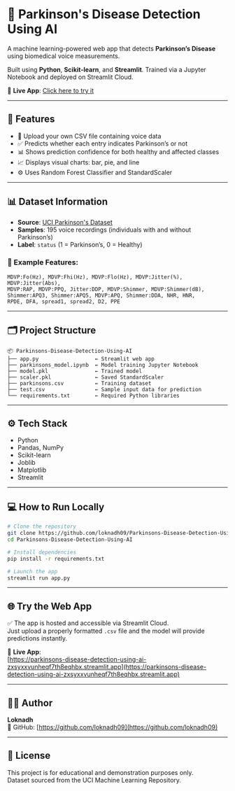 # 🧠 Parkinson's Disease Detection Using AI

A machine learning-powered web app that detects **Parkinson’s Disease** using biomedical voice measurements.

Built using **Python**, **Scikit-learn**, and **Streamlit**. Trained via a Jupyter Notebook and deployed on Streamlit Cloud.

🔗 **Live App**: [Click here to try it](https://parkinsons-disease-detection-using-ai-zxsyxxvunheqf7th8eqhbx.streamlit.app)

---

## 📌 Features

- 📁 Upload your own CSV file containing voice data
- ✅ Predicts whether each entry indicates Parkinson’s or not
- 📊 Shows prediction confidence for both healthy and affected classes
- 📈 Displays visual charts: bar, pie, and line
- ⚙️ Uses Random Forest Classifier and StandardScaler

---

## 📊 Dataset Information

- **Source**: [UCI Parkinson's Dataset](https://archive.ics.uci.edu/ml/datasets/parkinsons)
- **Samples**: 195 voice recordings (individuals with and without Parkinson’s)
- **Label**: `status` (1 = Parkinson’s, 0 = Healthy)

### 🔬 Example Features:
```
MDVP:Fo(Hz), MDVP:Fhi(Hz), MDVP:Flo(Hz), MDVP:Jitter(%), MDVP:Jitter(Abs),
MDVP:RAP, MDVP:PPQ, Jitter:DDP, MDVP:Shimmer, MDVP:Shimmer(dB),
Shimmer:APQ3, Shimmer:APQ5, MDVP:APQ, Shimmer:DDA, NHR, HNR,
RPDE, DFA, spread1, spread2, D2, PPE
```

---

## 🗂️ Project Structure

```
📦 Parkinsons-Disease-Detection-Using-AI
├── app.py                  ← Streamlit web app
├── parkinsons_model.ipynb  ← Model training Jupyter Notebook
├── model.pkl               ← Trained model
├── scaler.pkl              ← Saved StandardScaler
├── parkinsons.csv          ← Training dataset
├── test.csv                ← Sample input data for prediction
└── requirements.txt        ← Required Python libraries
```

---

## ⚙️ Tech Stack

- Python
- Pandas, NumPy
- Scikit-learn
- Joblib
- Matplotlib
- Streamlit

---

## 💻 How to Run Locally

```bash
# Clone the repository
git clone https://github.com/loknadh09/Parkinsons-Disease-Detection-Using-AI.git
cd Parkinsons-Disease-Detection-Using-AI

# Install dependencies
pip install -r requirements.txt

# Launch the app
streamlit run app.py
```

---

## 🌐 Try the Web App

✅ The app is hosted and accessible via Streamlit Cloud.  
Just upload a properly formatted `.csv` file and the model will provide predictions instantly.

🔗 **Live App**:  
[https://parkinsons-disease-detection-using-ai-zxsyxxvunheqf7th8eqhbx.streamlit.app](https://parkinsons-disease-detection-using-ai-zxsyxxvunheqf7th8eqhbx.streamlit.app)

---

## 🙋‍♂️ Author

**Loknadh**  
📎 GitHub: [https://github.com/loknadh09](https://github.com/loknadh09)

---

## 📄 License

This project is for educational and demonstration purposes only.  
Dataset sourced from the UCI Machine Learning Repository.
